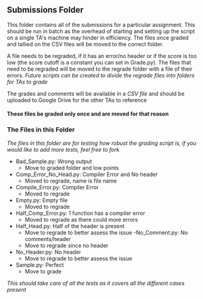## Submissions Folder

This folder contains all of the submissions for a particular assignment. This should be run in batch as the overhead of starting and setting up the script on a single TA's machine may hinder in efficiency. The files once graded and tallied on the CSV files will be moved to the correct folder. 

A file needs to be regraded, if it has an error/no header or if the score is too low (the score cutoff is a constant you can set in Grade.py). The files that need to be regraded will be moved to the regrade folder with a file of their errors. <i> Future scripts can be created to divide the regrade files into folders for TAs to grade </i>

The grades and comments will be available in a <i>CSV file </i> and should be uploaded to Google Drive for the other TAs to reference

#### These files be graded only once and are moved for that reason

### The Files in this Folder
<i> The files in this folder are for testing how robust the grading script is, if you would like to add more tests, feel free to fork </i>

- Bad_Sample.py: Wrong output
	- Move to graded folder and low points
- Comp_Error_No_Head.py: Compiler Error and No header
	- Moved to regrade, name is file name
- Compile_Error.py: Compiler Error
	- Moved to regrade
- Empty.py: Empty file
	- Moved to regrade
- Half_Comp_Error.py: 1 function has a compiler error 
	- Moved to regrade as there could more errors 
- Half_Head.py: Half of the header is present
	- Move to regrade to better assess the issue
-No_Comment.py: No comments/header
	- Move to regrade since no header
- No_Header.py: No header
	- Move to regrade to better assess the issue
- Sample.py: Perfect
	- Move to grade 

<i> This should take care of all the tests as it covers all the different cases present </i>